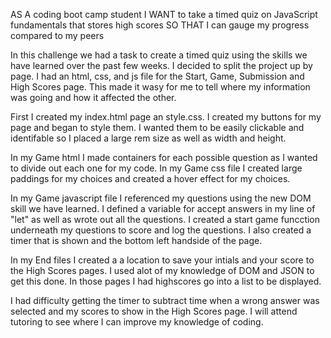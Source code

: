 AS A coding boot camp student
I WANT to take a timed quiz on JavaScript fundamentals that stores high scores
SO THAT I can gauge my progress compared to my peers


In this challenge we had a task to create a timed quiz using the skills we have learned over the past few weeks. I decided to split the project up by page. I had an html, css, and js file for the Start, Game, Submission and High Scores page. This made it wasy for me to tell where my information was going and how it affected the other. 

First I created my index.html page an style.css. I created my buttons for my page and began to style them. I wanted them to be easily clickable and identifable so I placed a large rem size as well as width and height. 

In my Game html I made containers for each possible question as I wanted to divide out each one for my code. In my Game css file I created large paddings for my choices and created a hover effect for my choices. 

In my Game javascript file I referenced my questions using the new DOM skill we have learned. I defined a variable for accept answers in my line of "let" as well as wrote out all the questions. I created a start game funcction underneath my questions to score and log the questions. I also created a timer that is shown and the bottom left handside of the page. 

In my End files I created a a location to save your intials and your score to the High Scores pages. I used alot of my knowledge of DOM and JSON to get this done. In those pages I had highscores go into a list to be displayed. 

I had difficulty getting the timer to subtract time when a wrong answer was selected and my scores to show in the High Scores page. I will attend tutoring to see where I can improve my knowledge of coding. 